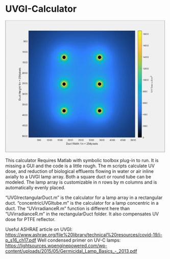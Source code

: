 # UVGI-Calculator

<img src="assets/image.jpg?raw=true" width="500px"><br/>

This calculator Requires Matlab with symbolic toolbox plug-in to run. It is missing a GUI and the code is a little rough. The m scripts calculate UV dose, and reduction of biological effluents flowing in water or air inline axially to a UVGI lamp array. Both a square duct or round tube can be modeled. The lamp array is customizable in n rows by m columns and is automatically evenly placed.

“UVGIrectangularDuct.m” is the calculator for a lamp array in a rectangular duct.
“concentricUVGItube.m” is the calculator for a lamp concentric in a duct. The “UVirradianceR.m” function is different here than “UVirradianceR.m” in the rectangularDuct folder. It also compensates UV dose for PTFE reflector.

Useful ASHRAE article on UVGI: https://www.ashrae.org/file%20library/technical%20resources/covid-19/i-p_s16_ch17.pdf
Well condensed primer on UV-C lamps: https://lightsources.wpenginepowered.com/wp-content/uploads/2015/05/Germicidal_Lamp_Basics_-_2013.pdf

